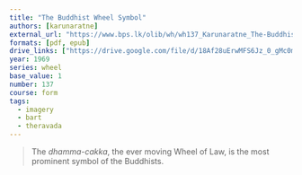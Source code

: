 ```yaml
---
title: "The Buddhist Wheel Symbol"
authors: [karunaratne]
external_url: "https://www.bps.lk/olib/wh/wh137_Karunaratne_The-Buddhist-Wheel-Symbol.html"
formats: [pdf, epub]
drive_links: ["https://drive.google.com/file/d/18Af28uErwMFS6Jz_0_gMc0m35rBEMMU1/view?usp=drivesdk", "https://drive.google.com/file/d/1nfkMC2O4YZFcTmwVXOnZN0R88IYPBLPg/view?usp=drivesdk"]
year: 1969
series: wheel
base_value: 1
number: 137
course: form
tags:
  - imagery
  - bart
  - theravada
---
```


> The _dhamma-cakka_, the ever moving Wheel of Law, is the most prominent symbol of the Buddhists.

